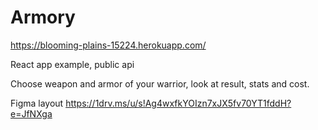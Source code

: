 # Armory

https://blooming-plains-15224.herokuapp.com/

React app example, public api


Choose weapon and armor of your warrior, look at result, stats and cost.

Figma layout https://1drv.ms/u/s!Ag4wxfkYOIzn7xJX5fv70YT1fddH?e=JfNXga





